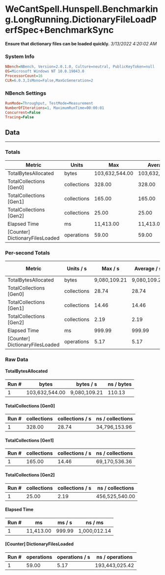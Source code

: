 ﻿# WeCantSpell.Hunspell.Benchmarking.LongRunning.DictionaryFileLoadPerfSpec+BenchmarkSync
__Ensure that dictionary files can be loaded quickly.__
_3/13/2022 4:20:02 AM_
### System Info
```ini
NBench=NBench, Version=2.0.1.0, Culture=neutral, PublicKeyToken=null
OS=Microsoft Windows NT 10.0.19043.0
ProcessorCount=16
CLR=6.0.3,IsMono=False,MaxGcGeneration=2
```

### NBench Settings
```ini
RunMode=Throughput, TestMode=Measurement
NumberOfIterations=1, MaximumRunTime=00:00:01
Concurrent=False
Tracing=False
```

## Data
-------------------

### Totals
|          Metric |           Units |             Max |         Average |             Min |          StdDev |
|---------------- |---------------- |---------------- |---------------- |---------------- |---------------- |
|TotalBytesAllocated |           bytes |  103,632,544.00 |  103,632,544.00 |  103,632,544.00 |            0.00 |
|TotalCollections [Gen0] |     collections |          328.00 |          328.00 |          328.00 |            0.00 |
|TotalCollections [Gen1] |     collections |          165.00 |          165.00 |          165.00 |            0.00 |
|TotalCollections [Gen2] |     collections |           25.00 |           25.00 |           25.00 |            0.00 |
|    Elapsed Time |              ms |       11,413.00 |       11,413.00 |       11,413.00 |            0.00 |
|[Counter] DictionaryFilesLoaded |      operations |           59.00 |           59.00 |           59.00 |            0.00 |

### Per-second Totals
|          Metric |       Units / s |         Max / s |     Average / s |         Min / s |      StdDev / s |
|---------------- |---------------- |---------------- |---------------- |---------------- |---------------- |
|TotalBytesAllocated |           bytes |    9,080,109.21 |    9,080,109.21 |    9,080,109.21 |            0.00 |
|TotalCollections [Gen0] |     collections |           28.74 |           28.74 |           28.74 |            0.00 |
|TotalCollections [Gen1] |     collections |           14.46 |           14.46 |           14.46 |            0.00 |
|TotalCollections [Gen2] |     collections |            2.19 |            2.19 |            2.19 |            0.00 |
|    Elapsed Time |              ms |          999.99 |          999.99 |          999.99 |            0.00 |
|[Counter] DictionaryFilesLoaded |      operations |            5.17 |            5.17 |            5.17 |            0.00 |

### Raw Data
#### TotalBytesAllocated
|           Run # |           bytes |       bytes / s |      ns / bytes |
|---------------- |---------------- |---------------- |---------------- |
|               1 |  103,632,544.00 |    9,080,109.21 |          110.13 |

#### TotalCollections [Gen0]
|           Run # |     collections | collections / s |ns / collections |
|---------------- |---------------- |---------------- |---------------- |
|               1 |          328.00 |           28.74 |   34,796,153.96 |

#### TotalCollections [Gen1]
|           Run # |     collections | collections / s |ns / collections |
|---------------- |---------------- |---------------- |---------------- |
|               1 |          165.00 |           14.46 |   69,170,536.36 |

#### TotalCollections [Gen2]
|           Run # |     collections | collections / s |ns / collections |
|---------------- |---------------- |---------------- |---------------- |
|               1 |           25.00 |            2.19 |  456,525,540.00 |

#### Elapsed Time
|           Run # |              ms |          ms / s |         ns / ms |
|---------------- |---------------- |---------------- |---------------- |
|               1 |       11,413.00 |          999.99 |    1,000,012.14 |

#### [Counter] DictionaryFilesLoaded
|           Run # |      operations |  operations / s | ns / operations |
|---------------- |---------------- |---------------- |---------------- |
|               1 |           59.00 |            5.17 |  193,443,025.42 |


